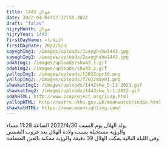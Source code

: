 ```yaml
---
title: شوال 1443
date: 2022-04-04T17:17:55.302Z
draft: "false"
hijryMonth: شوال
hijryYear: 1443
firstDayName: الثلاثاء
firstDayDate: 2022/5/3
sayeghImg1: /images/uploads/1sayghshw1443.jpg
sayeghImg2: /images/uploads/2sayghshw1443.jpg
odahImg1: /images/uploads/shw43_1.gif
odahImg2: /images/uploads/shw43_2.gif
yallopImg1: /images/uploads/f2022apr30.png
yallopImg2: /images/uploads/f2022may01.png
shawkatImg1: /images/uploads/1442shw_5-11-2021.gif
shawkatImg2: /images/uploads/1443shw_5-1-2022.gif
odahHTML: http://www.icoproject.org/icop.html
yallopHTML: http://astro.ukho.gov.uk/moonwatch/index.html
shawkatHTML: https://www.moonsighting.com/
---
```

يولد الهلال يوم السبت 2022/4/30 الساعة 11:28 مساء\
والرؤية مستحيلة بسبب ولادة الهلال بعد غروب الشمس\
وفي الليلة التالية يمكث الهلال 39 دقيقة والرؤية ممكنة بالعين المسلحة